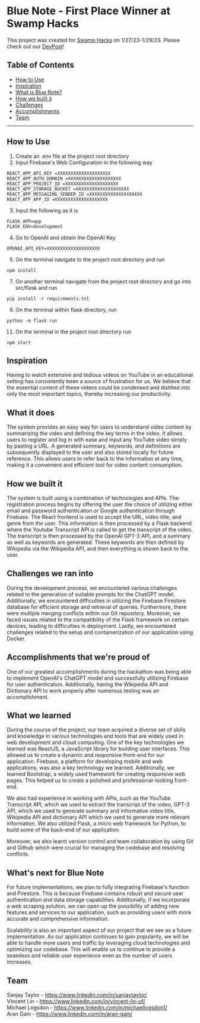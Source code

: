 #  Blue Note - First Place Winner at Swamp Hacks

This project was created for [Swamp Hacks](https://2023.swamphacks.com/) on 1/27/23-1/29/23. Please check out our [DevPost](https://devpost.com/software/blue-note-1m70e3?ref_content=my-projects-tab&ref_feature=my_projects)!

## Table of Contents
- [How to Use](#how-to-use)
- [Inspiration](#inspiration)
- [What is Blue Note?](#what-is-bluenote)
- [How we built it](#how-we-built-it)
- [Challenges](#challenges)
- [Accomplishments](#accomplishments)
- [Team](#team)

---
## How to Use
  1) Create an .env file at the project root directory
  2) Input Firebase's Web Configuration in the following way
  ```
REACT_APP_API_KEY =XXXXXXXXXXXXXXXXXXXX
REACT_APP_AUTH_DOMAIN =XXXXXXXXXXXXXXXXXXXX
REACT_APP_PROJECT_ID =XXXXXXXXXXXXXXXXXXXX
REACT_APP_STORAGE_BUCKET =XXXXXXXXXXXXXXXXXXXX
REACT_APP_MESSAGING_SENDER_ID =XXXXXXXXXXXXXXXXXXXX
REACT_APP_APP_ID =XXXXXXXXXXXXXXXXXXXX
  ```
  3) Input the following as it is
  ```
FLASK_APP=app
FLASK_ENV=development
  ```
  4) Go to OpenAI and obtain the OpenAI Key
  ```
OPENAI_API_KEY=XXXXXXXXXXXXXXXXXXXX
  ```
  5) On the terminal navigate to the project root directory and run 
  ```
npm install
  ```
  7) On another terminal navigate from the project root directory and go into src/flask and run 
  ```
pip install -r requirements.txt
  ```
  9) On the terminal within flask directory, run 
  ```
python -m flask run
  ```
  11) On the terminal in the project root directory run 
  ```
npm start
  ```
      
## Inspiration
Having to watch extensive and tedious videos on YouTube in an educational setting has consistently been a source of frustration for us. We believe that the essential content of these videos could be condensed and distilled into only the most important topics, thereby increasing our productivity.

## What it does
The system provides an easy way for users to understand video content by summarizing the video and defining the key terms in the video. It allows users to register and log in with ease and input any YouTube video simply by pasting a URL. A generated summary, keywords, and definitions are subsequently displayed to the user and also stored locally for future reference. This allows users to refer back to the information at any time, making it a convenient and efficient tool for video content consumption. 

## How we built it
The system is built using a combination of technologies and APIs. The registration process begins by offering the user the choice of utilizing either email and password authentication or Google authentication through Firebase. The React frontend is used to accept the URL, video title, and genre from the user. This information is then processed by a Flask backend where the Youtube Transcript API is called to get the transcript of the video. The transcript is then processed by the OpenAI GPT-3 API, and a summary as well as keywords are generated. These keywords are then defined by Wikipedia via the Wikipedia API, and then everything is shown back to the user.

## Challenges we ran into
During the development process, we encountered various challenges related to the generation of suitable prompts for the ChatGPT model. Additionally, we encountered difficulties in utilizing the Firebase Firestore database for efficient storage and retrieval of queries. Furthermore, there were multiple merging conflicts within our Git repository. Moreover, we faced issues related to the compatibility of the Flask framework on certain devices, leading to difficulties in deployment. Lastly, we encountered challenges related to the setup and containerization of our application using Docker.

## Accomplishments that we're proud of
One of our greatest accomplishments during the hackathon was being able to implement OpenAI's ChatGPT model and successfully utilizing Firebase for user authentication. Additionally, having the Wikipedia API and Dictionary API to work properly after numerous testing was an accomplishment.

## What we learned
During the course of the project, our team acquired a diverse set of skills and knowledge in various technologies and tools that are widely used in web development and cloud computing. One of the key technologies we learned was ReactJS, a JavaScript library for building user interfaces. This allowed us to create a dynamic and responsive front-end for our application. Firebase, a platform for developing mobile and web applications, was also a key technology we learned. Additionally, we learned Bootstrap, a widely used framework for creating responsive web pages. This helped us to create a polished and professional-looking front-end.

We also had experience in working with APIs, such as the YouTube Transcript API, which we used to extract the transcript of the video, GPT-3 API, which we used to generate summary and informative video title, Wikipedia API and dictionary API which we used to generate more relevant information. We also utilized Flask, a micro web framework for Python, to build some of the back-end of our application.

Moreover, we also learnt version control and team collaboration by using Git and Github which were crucial for managing the codebase and resolving conflicts. 

## What's next for Blue Note
For future implementations, we plan to fully integrating Firebase's function and Firestore. This is because Firebase contains robust and secure user authentication and data storage capabilities. Additionally, if we incorporate a web scraping solution, we can open up the possibility of adding new features and services to our application, such as providing users with more accurate and comprehensive information.

Scalability is also an important aspect of our project that we see as a future implementation. As our application continues to gain popularity, we will be able to handle more users and traffic by leveraging cloud technologies and optimizing our codebase. This will enable us to continue to provide a seamless and reliable user experience even as the number of users increases.

## Team
Sanjay Taylor - https://www.linkedin.com/in/sanjaytaylor/  
Vincent Lin - https://www.linkedin.com/in/vincent-lin-uf/  
Michael Logsdon - https://www.linkedin.com/in/michaellogsdon1/  
Aran Gain - https://www.linkedin.com/in/aran-gain/
